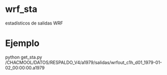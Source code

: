 # wrf_sta
estadísticos de salidas WRF

# Ejemplo
python get_sta.py /CHACMOOL/DATOS/RESPALDO_V4/a1979/salidas/wrfout_c1h_d01_1979-01-02_00:00:00.a1979
